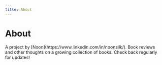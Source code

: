 ```yaml
---
title: About
---
```


# About

<div class="normal">
A project by [Noon](https://www.linkedin.com/in/noonsilk/). Book reviews and
other thoughts on a growing collection of books. Check back regularly for
updates!
</div>
